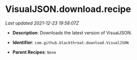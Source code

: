 # VisualJSON.download.recipe

_Last updated 2021-12-23 19:58:07Z_

- **Description**: Downloads the latest version of VisualJSON.

- **Identifier**: `com.github.blackthroat.download.VisualJSON`

- **Parent Recipes**: `None`